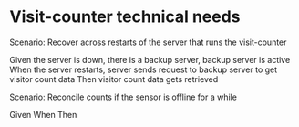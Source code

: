 # Visit-counter technical needs

Scenario: Recover across restarts of the server
that runs the visit-counter

  Given the server is down, there is a backup server,
  backup server is active
  When the server restarts, server sends request to backup server
  to get visitor count data
  Then visitor count data gets retrieved

Scenario: Reconcile counts if the sensor is offline for a while

  Given
  When
  Then
